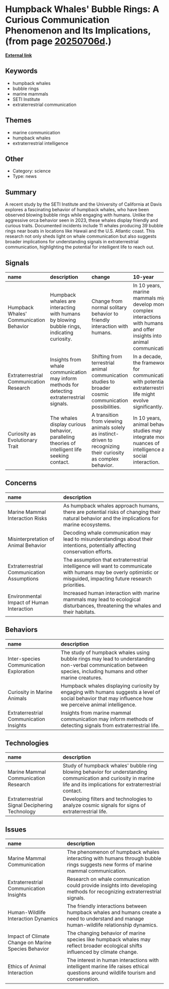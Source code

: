 # __Humpback Whales' Bubble Rings: A Curious Communication Phenomenon and Its Implications__, (from page [20250706d](https://kghosh.substack.com/p/20250706d).)

__[External link](https://www.thisiscolossal.com/2025/06/humback-whales-bubble-rings/?ref=sentiers.media)__



## Keywords

* humpback whales
* bubble rings
* marine mammals
* SETI Institute
* extraterrestrial communication

## Themes

* marine communication
* humpback whales
* extraterrestrial intelligence

## Other

* Category: science
* Type: news

## Summary

A recent study by the SETI Institute and the University of California at Davis explores a fascinating behavior of humpback whales, who have been observed blowing bubble rings while engaging with humans. Unlike the aggressive orca behavior seen in 2023, these whales display friendly and curious traits. Documented incidents include 11 whales producing 39 bubble rings near boats in locations like Hawaii and the U.S. Atlantic coast. This research not only sheds light on whale communication but also suggests broader implications for understanding signals in extraterrestrial communication, highlighting the potential for intelligent life to reach out.

## Signals

| name                                    | description                                                                                    | change                                                                                                          | 10-year                                                                                                                       | driving-force                                                                                                   |   relevancy |
|:----------------------------------------|:-----------------------------------------------------------------------------------------------|:----------------------------------------------------------------------------------------------------------------|:------------------------------------------------------------------------------------------------------------------------------|:----------------------------------------------------------------------------------------------------------------|------------:|
| Humpback Whales' Communication Behavior | Humpback whales are interacting with humans by blowing bubble rings, indicating curiosity.     | Change from normal solitary behavior to friendly interaction with humans.                                       | In 10 years, marine mammals might develop more complex interactions with humans and offer insights into animal communication. | The increasing interest in marine biology and the desire to understand animal communication drives this change. |           4 |
| Extraterrestrial Communication Research | Insights from whale communication may inform methods for detecting extraterrestrial signals.   | Shifting from terrestrial animal communication studies to broader cosmic communication possibilities.           | In a decade, the frameworks for communicating with potential extraterrestrial life might evolve significantly.                | The pursuit of knowledge about extraterrestrial life motivates research into communication strategies.          |           5 |
| Curiosity as Evolutionary Trait         | The whales display curious behavior, paralleling theories of intelligent life seeking contact. | A transition from viewing animals solely as instinct-driven to recognizing their curiosity as complex behavior. | In 10 years, animal behavior studies may integrate more nuances of intelligence and social interaction.                       | An evolving understanding of intelligence across species encourages a reevaluation of animal behaviors.         |           4 |

## Concerns

| name                                       | description                                                                                                                                                         |
|:-------------------------------------------|:--------------------------------------------------------------------------------------------------------------------------------------------------------------------|
| Marine Mammal Interaction Risks            | As humpback whales approach humans, there are potential risks of changing their natural behavior and the implications for marine ecosystems.                        |
| Misinterpretation of Animal Behavior       | Decoding whale communication may lead to misunderstandings about their intentions, potentially affecting conservation efforts.                                      |
| Extraterrestrial Communication Assumptions | The assumption that extraterrestrial intelligence will want to communicate with humans may be overly optimistic or misguided, impacting future research priorities. |
| Environmental Impact of Human Interaction  | Increased human interaction with marine mammals may lead to ecological disturbances, threatening the whales and their habitats.                                     |

## Behaviors

| name                                    | description                                                                                                                                                      |
|:----------------------------------------|:-----------------------------------------------------------------------------------------------------------------------------------------------------------------|
| Inter-species Communication Exploration | The study of humpback whales using bubble rings may lead to understanding non-verbal communication between species, including humans and other marine creatures. |
| Curiosity in Marine Animals             | Humpback whales displaying curiosity by engaging with humans suggests a level of social behavior that may influence how we perceive animal intelligence.         |
| Extraterrestrial Communication Insights | Insights from marine mammal communication may inform methods of detecting signals from extraterrestrial life.                                                    |

## Technologies

| name                                           | description                                                                                                                                                            |
|:-----------------------------------------------|:-----------------------------------------------------------------------------------------------------------------------------------------------------------------------|
| Marine Mammal Communication Research           | Study of humpback whales' bubble ring blowing behavior for understanding communication and curiosity in marine life and its implications for extraterrestrial contact. |
| Extraterrestrial Signal Deciphering Technology | Developing filters and technologies to analyze cosmic signals for signs of extraterrestrial life.                                                                      |

## Issues

| name                                                | description                                                                                                                               |
|:----------------------------------------------------|:------------------------------------------------------------------------------------------------------------------------------------------|
| Marine Mammal Communication                         | The phenomenon of humpback whales interacting with humans through bubble rings suggests new forms of marine mammal communication.         |
| Extraterrestrial Communication Insights             | Research on whale communication could provide insights into developing methods for recognizing extraterrestrial signals.                  |
| Human-Wildlife Interaction Dynamics                 | The friendly interactions between humpback whales and humans create a need to understand and manage human-wildlife relationship dynamics. |
| Impact of Climate Change on Marine Species Behavior | The changing behavior of marine species like humpback whales may reflect broader ecological shifts influenced by climate change.          |
| Ethics of Animal Interaction                        | The interest in human interactions with intelligent marine life raises ethical questions around wildlife tourism and conservation.        |